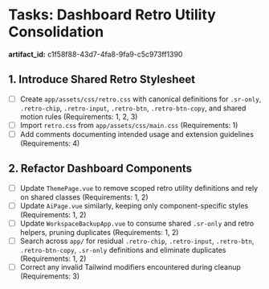 # Tasks: Dashboard Retro Utility Consolidation

**artifact_id:** c1f58f88-43d7-4fa8-9fa9-c5c973ff1390

## 1. Introduce Shared Retro Stylesheet

-   [ ] Create `app/assets/css/retro.css` with canonical definitions for `.sr-only`, `.retro-chip`, `.retro-input`, `.retro-btn`, `.retro-btn-copy`, and shared motion rules (Requirements: 1, 2, 3)
-   [ ] Import `retro.css` from `app/assets/css/main.css` (Requirements: 1)
-   [ ] Add comments documenting intended usage and extension guidelines (Requirements: 4)

## 2. Refactor Dashboard Components

-   [ ] Update `ThemePage.vue` to remove scoped retro utility definitions and rely on shared classes (Requirements: 1, 2)
-   [ ] Update `AiPage.vue` similarly, keeping only component-specific styles (Requirements: 1, 2)
-   [ ] Update `WorkspaceBackupApp.vue` to consume shared `.sr-only` and retro helpers, pruning duplicates (Requirements: 1, 2)
-   [ ] Search across `app/` for residual `.retro-chip`, `.retro-input`, `.retro-btn`, `.retro-btn-copy`, `.sr-only` definitions and eliminate duplicates (Requirements: 1, 2)
-   [ ] Correct any invalid Tailwind modifiers encountered during cleanup (Requirements: 3)

